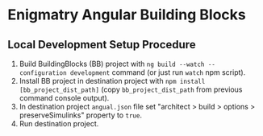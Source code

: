 # Enigmatry Angular Building Blocks

## Local Development Setup Procedure

1. Build BuildingBlocks (BB) project with `ng build --watch --configuration development` command (or just run `watch` npm script).
2. Install BB project in destination project with `npm install [bb_project_dist_path]` (copy `bb_project_dist_path` from previous command console output).
3. In destination project `angual.json` file set "architect > build > options > preserveSimulinks" property to `true`.
4. Run destination project.
